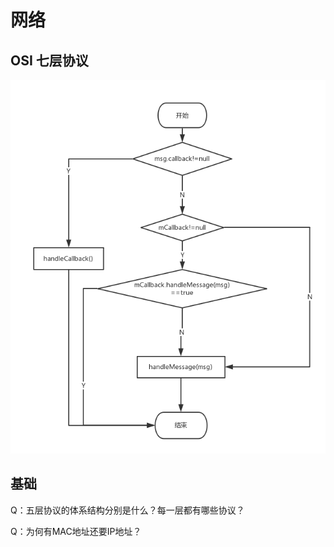 # 网络

## OSI 七层协议

![OSI &#x4E03;&#x5C42;&#x534F;&#x8BAE;](../../.gitbook/assets/image%20%283%29.png)



## 基础

Q：五层协议的体系结构分别是什么？每一层都有哪些协议？

Q：为何有MAC地址还要IP地址？

